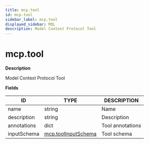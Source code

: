 ```yaml
---
title: mcp.tool
id: mcp.tool
sidebar_label: mcp.tool
displayed_sidebar: MQL
description: Model Context Protocol Tool
---
```


# mcp.tool

**Description**

Model Context Protocol Tool

**Fields**

| ID          | TYPE                                          | DESCRIPTION      |
|-------------|-----------------------------------------------|------------------|
| name        | string                                        | Name             |
| description | string                                        | Description      |
| annotations | dict                                          | Tool annotations |
| inputSchema | [mcp.toolInputSchema](mcp.toolinputschema.md) | Tool schema      |

